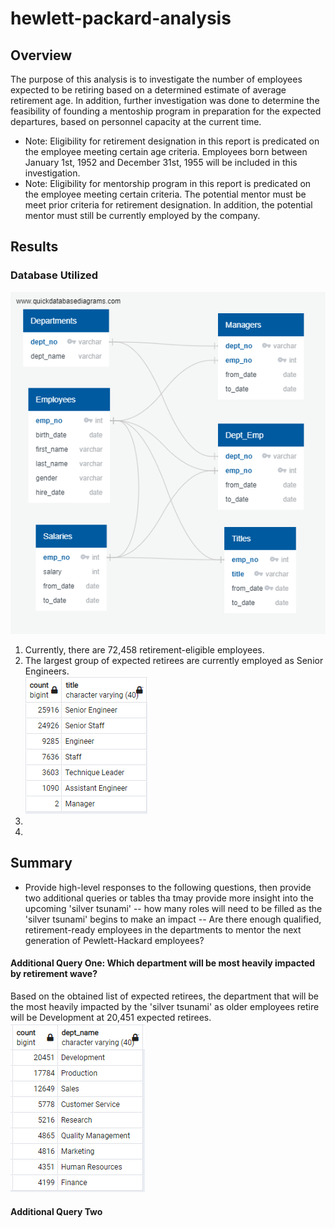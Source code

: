 # hewlett-packard-analysis

## Overview
The purpose of this analysis is to investigate the number of employees expected to be retiring based on a determined estimate of average retirement age. 
In addition, further investigation was done to determine the feasibility of founding a mentoship program in preparation for the expected departures, based on personnel capacity at the current time. 

- Note: Eligibility for retirement designation in this report is predicated on the employee meeting
 certain age criteria. Employees born between January 1st, 1952 and December 31st, 1955 will be included in this
investigation. 
- Note: Eligibility for mentorship program in this report is predicated on the employee meeting certain criteria. 
The potential mentor must be meet prior criteria for retirement designation. In addition, the potential mentor must still be currently employed by the company.  


## Results
### Database Utilized 
![Schema](Resources/EmployeeDB.png)

1. Currently, there are 72,458 retirement-eligible employees. 
2. The largest group of expected retirees are currently employed as Senior Engineers.</br> 
![Retirement Titles](Resources/retirement_titles.png)
3. 
4. 

## Summary
- Provide high-level responses to the following questions, then provide two additional queries or tables tha tmay provide more insight into the upcoming 'silver tsunami'
-- how many roles will need to be filled as the 'silver tsunami' begins to make an impact
-- Are there enough qualified, retirement-ready employees in the departments to mentor the next generation of Pewlett-Hackard employees? 

#### Additional Query One: Which department will be most heavily impacted by retirement wave? 
Based on the obtained list of expected retirees, the department that will be the most heavily impacted by the 'silver tsunami' as older employees retire will be Development at 20,451 expected retirees.
![Losses by Department](Resources/losses_by_dep.png) 
#### Additional Query Two